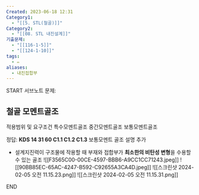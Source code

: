 ```yaml
---
Created: 2023-06-18 12:31
Category1:
  - "[[5. STL(철골)]]"
Category2:
  - "[[08. STL 내진설계]]"
기출문제:
  - "[[116-1-5]]"
  - "[[124-1-10]]"
tags:
  - ✏️
aliases:
  - 내진접합부
---
```

START
서브노트
문제:  
## 철골 모멘트골조
적용범위 및 요구조건
특수모멘트골조
중간모멘트골조
보통모멘트골조


정답: 
**KDS 14 31 60 C1.1 C1.2 C1.3**
보통모멘트 골조 설명 추가
- 설계지진력이 구조물에 작용할 때 부재와 접합부가 **최소한의 비탄성 변형**을 수용할 수 있는 골조
![[F3565C00-00CE-4597-BBB6-A9CC1CC71243.jpeg]]
![[90BB85EC-65AC-4247-B592-C92655A3CA4D.jpeg]]
![[스크린샷 2024-02-05 오전 11.15.23.png]]
![[스크린샷 2024-02-05 오전 11.15.31.png]]
<!--ID: 1707208133801-->
END